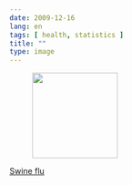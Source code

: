 ```yaml
---
date: 2009-12-16
lang: en
tags: [ health, statistics ]
title: ""
type: image
---
```


<figure>
<a href="https://hugo.ferreira.cc/swine-flu/attachment/1183/"
rel="attachment"><img
src="https://hugo.ferreira.cc/wp-content/uploads/2009/12/tumblr_kuq03tQYi21qz82meo1_1280-150x150.jpg"
width="150" height="150" /></a></figure>

[Swine flu](http://www.eatliver.com/i.php?n=4984)

